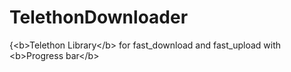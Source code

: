 # TelethonDownloader
{&lt;b>Telethon Library&lt;/b> for fast_download and fast_upload with &lt;b>Progress bar&lt;/b>
